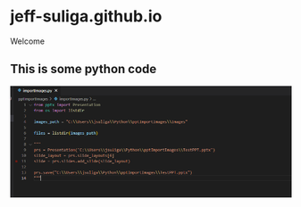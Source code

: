 # jeff-suliga.github.io

Welcome

## This is some python code

![Python is cool](/docs/assets/images/Code.PNG)

